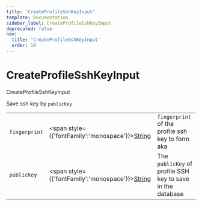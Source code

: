 ```yaml
---
title: 'CreateProfileSshKeyInput'
template: Documentation
sidebar_label: CreateProfileSshKeyInput
deprecated: false
nav:
  title: 'CreateProfileSshKeyInput'
  order: 10
---
```


# CreateProfileSshKeyInput

<div style={{'fontFamily':'monospace'}}><span style={{'fontSize':'1.5rem','fontWeight':500}}>CreateProfileSshKeyInput</span></div>



Save ssh key by `publicKey`

| | | |
| -- | -- | -- |
| `fingerprint` | <span style={{'fontFamily':'monospace'}}><a href="/guardrails/docs/reference/graphql/scalar/String">String</a></span> | `fingerprint` of the profile ssh key to form aka |
| `publicKey` | <span style={{'fontFamily':'monospace'}}><a href="/guardrails/docs/reference/graphql/scalar/String">String</a></span> | The `publicKey` of profile SSH key to save in the database |